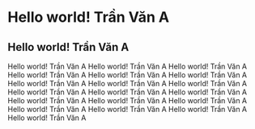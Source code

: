 # Hello world! Trần Văn A

## Hello world! Trần Văn A 

Hello world! Trần Văn A Hello world! Trần Văn A Hello world! Trần Văn A Hello world! Trần Văn A Hello world! Trần Văn A Hello world! Trần Văn A Hello world! Trần Văn A Hello world! Trần Văn A Hello world! Trần Văn A Hello world! Trần Văn A Hello world! Trần Văn A Hello world! Trần Văn A Hello world! Trần Văn A Hello world! Trần Văn A Hello world! Trần Văn A Hello world! Trần Văn A Hello world! Trần Văn A Hello world! Trần Văn A Hello world! Trần Văn A 
